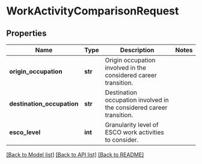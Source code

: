 # WorkActivityComparisonRequest


## Properties
Name | Type | Description | Notes
------------ | ------------- | ------------- | -------------
**origin_occupation** | **str** | Origin occupation involved in the considered career transition. | 
**destination_occupation** | **str** | Destination occupation involved in the considered career transition. | 
**esco_level** | **int** | Granularity level of ESCO work activities to consider. | 

[[Back to Model list]](../README.md#documentation-for-models) [[Back to API list]](../README.md#documentation-for-api-endpoints) [[Back to README]](../README.md)


